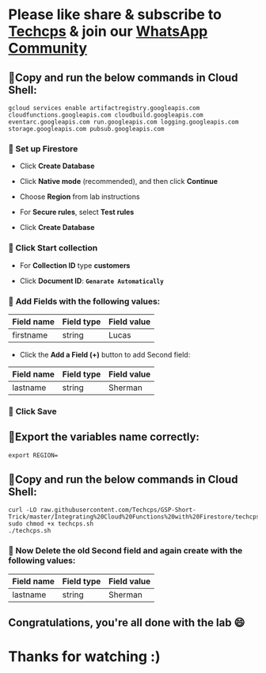 
# Please like share & subscribe to [Techcps](https://www.youtube.com/@techcps) & join our [WhatsApp Community](https://whatsapp.com/channel/0029Va9nne147XeIFkXYv71A)


## 🚨Copy and run the below commands in Cloud Shell:

```
gcloud services enable artifactregistry.googleapis.com cloudfunctions.googleapis.com cloudbuild.googleapis.com eventarc.googleapis.com run.googleapis.com logging.googleapis.com storage.googleapis.com pubsub.googleapis.com
```

### 🚨 Set up Firestore

- Click **Create Database**

- Click **Native mode** (recommended), and then click **Continue**

- Choose **Region** from lab instructions

- For **Secure rules**, select **Test rules**

- Click **Create Database**

### 🚨 Click Start collection

- For **Collection ID** type **customers**

- Click **Document ID**: **`Genarate Automatically`**

### 🚨 **Add Fields** with the following values:


|       Field name       |       Field type	       |       Field value       |
| ---------------------- | ----------------------- | ----------------------- |
|       firstname        |         string 	       |          Lucas          |


- Click the **Add a Field (+)** button to add Second field:


|       Field name       |       Field type	       |       Field value       |
| ---------------------- | ----------------------- | ----------------------- |
|        lastname        |         string 	       |         Sherman         |


### 🚨 **Click Save**

## 🚨Export the variables name correctly:
```
export REGION=
```

## 🚨Copy and run the below commands in Cloud Shell:
```
curl -LO raw.githubusercontent.com/Techcps/GSP-Short-Trick/master/Integrating%20Cloud%20Functions%20with%20Firestore/techcps.sh
sudo chmod +x techcps.sh
./techcps.sh
```

### 🚨 Now Delete the old Second field and again create with the following values:


|       Field name       |       Field type	       |       Field value       |
| ---------------------- | ----------------------- | ----------------------- |
|        lastname        |         string 	       |         Sherman         |


## Congratulations, you're all done with the lab 😄

# Thanks for watching :)

